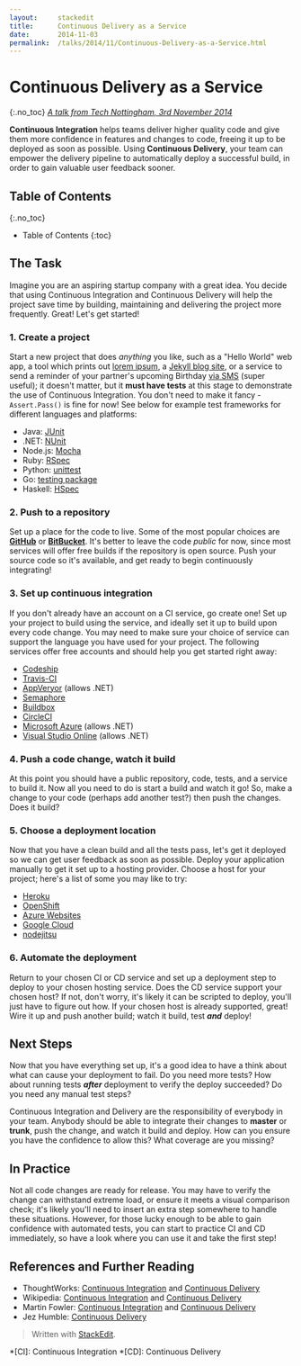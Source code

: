```yaml
---
layout:     stackedit
title:      Continuous Delivery as a Service
date:       2014-11-03
permalink:  /talks/2014/11/Continuous-Delivery-as-a-Service.html
---
```


# Continuous Delivery as a Service
{:.no_toc}
*[A talk from Tech Nottingham, 3rd November 2014](http://www.technottingham.com/events/2014/11/03/tech-nottingham-november-2014-continuous-delivery-as-a-service "Continuous Delivery as a Service")*

**Continuous Integration** helps teams deliver higher quality code and give them more confidence in features and changes to code, freeing it up to be deployed as soon as possible.
Using **Continuous Delivery**, your team can empower the delivery pipeline to automatically deploy a successful build, in order to gain valuable user feedback sooner.

## Table of Contents
{:.no_toc}
* Table of Contents
{:toc}

## The Task
Imagine you are an aspiring startup company with a great idea. You decide that using Continuous Integration and Continuous Delivery will help the project save time by building, maintaining and delivering the project more frequently. Great! Let's get started!

### 1. Create a project
Start a new project that does *anything* you like, such as a "Hello World" web app, a tool which prints out [lorem ipsum](http://slipsum.com "Samuel L. Ipsum"), a [Jekyll blog site](https://pages.github.com "GitHub pages with Jekyll"), or a service to send a reminder of your partner's upcoming Birthday [via SMS](http://developers.esendex.com/APIs/REST-API/messagedispatcher "Esendex Message Dispatcher") (super useful); it doesn't matter, but it **must have tests** at this stage to demonstrate the use of Continuous Integration. You don't need to make it fancy - `Assert.Pass()` is fine for now!
See below for example test frameworks for different languages and platforms:

* Java: [JUnit](http://junit.org "JUnit")
* .NET: [NUnit](http://www.nunit.org "NUnit")
* Node.js: [Mocha](http://mochajs.org "Mocha")
* Ruby: [RSpec](https://github.com/rspec/rspec-core "RSpec Core @ GitHub")
* Python: [unittest](https://docs.python.org/2/library/unittest.html "unittest, The Python Standard Library")
* Go: [testing package](http://golang.org/pkg/testing/ "The Go testing standard package")
* Haskell: [HSpec](http://hspec.github.io/ "HSpec")

### 2. Push to a repository
Set up a place for the code to live. Some of the most popular choices are **[GitHub](https://github.com)**  or **[BitBucket](https://bitbucket.org)**. It's better to leave the code *public* for now, since most services will offer free builds if the repository is open source.
Push your source code so it's available, and get ready to begin continuously integrating!

### 3. Set up continuous integration
If you don't already have an account on a CI service, go create one! Set up your project to build using the service, and ideally set it up to build upon every code change. You may need to make sure your choice of service can support the language you have used for your project.
The following services offer free accounts and should help you get started right away:

* [Codeship](https://codeship.io "Codeship")
* [Travis-CI](https://travis-ci.org "Travis-CI")
* [AppVeryor](http://www.appveyor.com "AppVeyor") (allows .NET)
* [Semaphore](https://semaphoreapp.com "Semaphore")
* [Buildbox](https://buildbox.io "Buildbox")
* [CircleCI](https://circleci.com "CircleCI")
* [Microsoft Azure](http://azure.microsoft.com "Azure") (allows .NET)
* [Visual Studio Online](http://www.visualstudio.com/en-us/get-started/connect-to-vs.aspx "Visual Studio Online") (allows .NET)

### 4. Push a code change, watch it build
At this point you should have a public repository, code, tests, and a service to build it. Now all you need to do is start a build and watch it go! So, make a change to your code (perhaps add another test?) then push the changes. Does it build?

### 5. Choose a deployment location
Now that you have a clean build and all the tests pass, let's get it deployed so we can get user feedback as soon as possible. Deploy your application manually to get it set up to a hosting provider.
Choose a host for your project; here's a list of some you may like to try:

* [Heroku](https://www.heroku.com "Heroku")
* [OpenShift](https://www.openshift.com "OpenShift by Red Hat")
* [Azure Websites](http://azure.microsoft.com/en-us/services/websites/ "Azure Websites and Apps")
* [Google Cloud](https://cloud.google.com "Google Cloud")
* [nodejitsu](https://www.nodejitsu.com "nodejitsu Node.js hosting")

### 6. Automate the deployment
Return to your chosen CI or CD service and set up a deployment step to deploy to your chosen hosting service. Does the CD service support your chosen host? If not, don't worry, it's likely it can be scripted to deploy, you'll just have to figure out how. If your chosen host is already supported, great! Wire it up and push another build; watch it build, test ***and*** deploy!

## Next Steps
Now that you have everything set up, it's a good idea to have a think about what can cause your deployment to fail. Do you need more tests? How about running tests ***after*** deployment to verify the deploy succeeded? Do you need any manual test steps?

Continuous Integration and Delivery are the responsibility of everybody in your team. Anybody should be able to integrate their changes to **master** or **trunk**, push the change, and watch it build and deploy. How can you ensure you have the confidence to allow this? What coverage are you missing?

## In Practice
Not all code changes are ready for release. You may have to verify the change can withstand extreme load, or ensure it meets a visual comparison check; it's likely you'll need to insert an extra step somewhere to handle these situations. However, for those lucky enough to be able to gain confidence with automated tests, you can start to practice CI and CD immediately, so have a look where you can use it and take the first step!

## References and Further Reading

* ThoughtWorks: [Continuous Integration](http://www.thoughtworks.com/continuous-integration) and [Continuous Delivery](http://www.thoughtworks.com/continuous-delivery)
* Wikipedia: [Continuous Integration](http://www.thoughtworks.com/continuous-delivery) and [Continuous Delivery](http://en.wikipedia.org/wiki/Continuous_delivery)
* Martin Fowler: [Continuous Integration](http://www.martinfowler.com/articles/continuousIntegration.html) and [Continuous Delivery](http://martinfowler.com/bliki/ContinuousDelivery.html)
* Jez Humble: [Continuous Delivery](http://continuousdelivery.com/)

> Written with [StackEdit](https://stackedit.io/).

*[CI]: Continuous Integration
*[CD]: Continuous Delivery